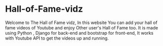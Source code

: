 # Hall-of-Fame-vidz
Welcome to The Hall of Fame vidz, In this website You can add your hall of fame videos of Youtube and enjoy Other user's Hall of Fame too.
It is made using Python , Django for back-end and bootstrap for front-end, It works with Youtube API to get the videos up and running.





